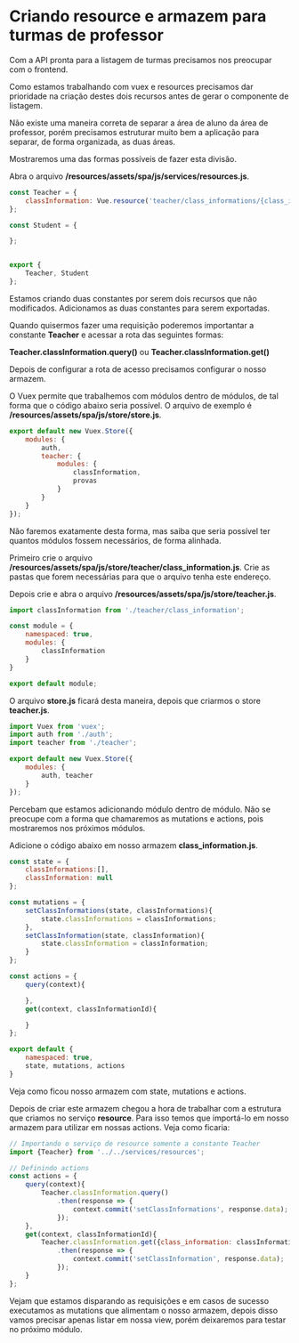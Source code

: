 # Criando resource e armazem para turmas de professor

Com a API pronta para a listagem de turmas precisamos nos preocupar com o frontend.

Como estamos trabalhando com vuex e resources precisamos dar prioridade na criação destes dois recursos antes de gerar o componente de listagem.

Não existe uma maneira correta de separar a área de aluno da área de professor, porém precisamos estruturar muito bem a aplicação para separar, de forma organizada, as duas áreas.

Mostraremos uma das formas possíveis de fazer esta divisão.

Abra o arquivo **/resources/assets/spa/js/services/resources.js**.

```js
const Teacher = {
    classInformation: Vue.resource('teacher/class_informations/{class_information}')
};

const Student = {

};


export {
    Teacher, Student
};
```

Estamos criando duas constantes por serem dois recursos que não modificados. Adicionamos as duas constantes para serem exportadas.

Quando quisermos fazer uma requisição poderemos importantar a constante **Teacher** e acessar a rota das seguintes formas:

**Teacher.classInformation.query()** ou **Teacher.classInformation.get()**

Depois de configurar a rota de acesso precisamos configurar o nosso armazem.

O Vuex permite que trabalhemos com módulos dentro de módulos, de tal forma que o código abaixo seria possível. O arquivo de exemplo é **/resources/assets/spa/js/store/store.js**.

```js
export default new Vuex.Store({
    modules: {
        auth,
        teacher: {
            modules: {
                classInformation,
                provas
            }
        }
    }
});
``` 

Não faremos exatamente desta forma, mas saiba que seria possível ter quantos módulos fossem necessários, de forma alinhada.

Primeiro crie o arquivo **/resources/assets/spa/js/store/teacher/class_information.js**. Crie as pastas que forem necessárias para que o arquivo tenha este endereço.

Depois crie e abra o arquivo **/resources/assets/spa/js/store/teacher.js**.

```js
import classInformation from './teacher/class_information';

const module = {
    namespaced: true,
    modules: {
        classInformation
    }
}

export default module;
```

O arquivo **store.js** ficará desta maneira, depois que criarmos o store **teacher.js**.

```js
import Vuex from 'vuex';
import auth from './auth';
import teacher from './teacher';

export default new Vuex.Store({
    modules: {
        auth, teacher
    }
});
```

Percebam que estamos adicionando módulo dentro de módulo. Não se preocupe com a forma que chamaremos as mutations e actions, pois mostraremos nos próximos módulos.

Adicione o código abaixo em nosso armazem **class_information.js**.

```js
const state = {
    classInformations:[],
    classInformation: null
};

const mutations = {
    setClassInformations(state, classInformations){
        state.classInformations = classInformations;
    },
    setClassInformation(state, classInformation){
        state.classInformation = classInformation;
    }
};

const actions = {
    query(context){

    },
    get(context, classInformationId){

    }
};

export default {
    namespaced: true,
    state, mutations, actions
}
```

Veja como ficou nosso armazem com state, mutations e actions.

Depois de criar este armazem chegou a hora de trabalhar com a estrutura que criamos no serviço **resource**. Para isso temos que importá-lo em nosso armazem para utilizar em nossas actions. Veja como ficaria:

```js
// Importando o serviço de resource somente a constante Teacher
import {Teacher} from '../../services/resources';

// Definindo actions
const actions = {
    query(context){
        Teacher.classInformation.query()
            .then(response => {
                context.commit('setClassInformations', response.data);
            });
    },
    get(context, classInformationId){
        Teacher.classInformation.get({class_information: classInformationId})
            .then(response => {
                context.commit('setClassInformation', response.data);
            });
    }
};
```

Vejam que estamos disparando as requisições e em casos de sucesso executamos as mutations que alimentam o nosso armazem, depois disso vamos precisar apenas listar em nossa view, porém deixaremos para testar no próximo módulo.
